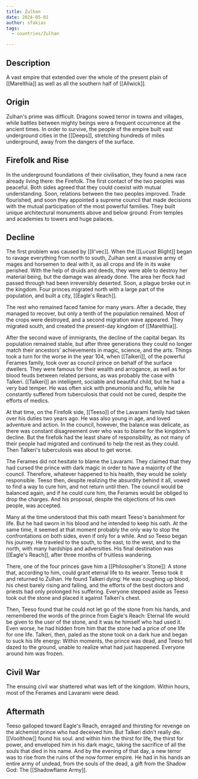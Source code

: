 ```yaml
---
title: Zulhan
date: 2024-05-01
author: sfakias
tags:
  - countries/Zulhan

---
```


## Description

A vast empire that extended over the whole of the present plain of [[Marelthia]] as well as all the southern half of [[Allwick]].

## Origin

Zulhan's prime was difficult. Dragons sowed terror in towns and villages, while battles between mighty beings were a frequent occurrence at the ancient times. In order to survive, the people of the empire built vast underground cities in the [[Deeps]], stretching hundreds of miles underground, away from the dangers of the surface.

## Firefolk and Rise

In the underground foundations of their civilisation, they found a new race already living there: the Firefolk. The first contact of the two peoples was peaceful. Both sides agreed that they could coexist with mutual understanding. Soon, relations between the two peoples improved. Trade flourished, and soon they appointed a supreme council that made decisions with the mutual participation of the most powerful families. They built unique architectural monuments above and below ground: From temples and academies to towers and huge palaces.

## Decline

The first problem was caused by [[Il'vec]]. When the [[Lucust Blight]] began to ravage everything from north to south, Zulhan sent a massive army of mages and horsemen to deal with it, as all crops and life in its wake perished. With the help of druids and deeds, they were able to destroy her material being, but the damage was already done. The area her flock had passed through had been irreversibly deserted. Soon, a plague broke out in the kingdom. Four princes migrated north with a large part of the population, and built a city, [[Eagle's Reach]].

The rest who remained faced famine for many years. After a decade, they managed to recover, but only a tenth of the population remained. Most of the crops were destroyed, and a second migration wave appeared. They migrated south, and created the present-day kingdom of [[Marelthia]].

After the second wave of immigrants, the decline of the capital began. Its population remained stable, but after three generations they could no longer match their ancestors' achievements in magic, science, and the arts. Things took a turn for the worse in the year 104, when [[Talkeri]], of the powerful Ferames family, took over as council prince on behalf of the surface dwellers. They were famous for their wealth and arrogance, as well as for blood feuds between related persons, as was probably the case with Talkeri. [[Talkeri]] an intelligent, sociable and beautiful child, but he had a very bad temper. He was often sick with pneumonia and flu, while he constantly suffered from tuberculosis that could not be cured, despite the efforts of medics.

At that time, on the Firefolk side, [[Teeso]] of the Lavarami family had taken over his duties two years ago. He was also young in age, and loved adventure and action. In the council, however, the balance was delicate, as there was constant disagreement over who was to blame for the kingdom's decline. But the firefolk had the least share of responsibility, as not many of their people had migrated and continued to help the rest as they could. Then Talkeri's tuberculosis was about to get worse.

The Ferames did not hesitate to blame the Lavarami. They claimed that they had cursed the prince with dark magic in order to have a majority of the council. Therefore, whatever happened to his health, they would be solely responsible. Teeso then, despite realizing the absurdity behind it all, vowed to find a way to cure him, and not return until then. The council would be balanced again, and if he could cure him, the Ferames would be obliged to drop the charges. And his proposal, despite the objections of his own people, was accepted.

Many at the time understood that this oath meant Teeso's banishment for life. But he had sworn in his blood and he intended to keep his oath. At the same time, it seemed at that moment probably the only way to stop the confrontations on both sides, even if only for a while. And so Teeso began his journey. He traveled to the south, to the east, to the west, and to the north, with many hardships and adversities. His final destination was [[Eagle's Reach]], after three months of fruitless wandering.

There, one of the four princes gave him a [[Philosopher's Stone]]: A stone that, according to him, could grant eternal life to its wearer. Teeso took it and returned to Zulhan. He found Talkeri dying: He was coughing up blood, his chest barely rising and falling, and the efforts of the best doctors and priests had only prolonged his suffering. Everyone stepped aside as Teeso took out the stone and placed it against Talkeri's chest.

Then, Teeso found that he could not let go of the stone from his hands, and remembered the words of the prince from Eagle's Reach: Eternal life would be given to the user of the stone, and it was he himself who had used it. Even worse, he had hidden from him that the stone had a price of one life for one life. Talkeri, then, paled as the stone took on a dark hue and began to suck his life energy: Within moments, the prince was dead, and Teeso fell dazed to the ground, unable to realize what had just happened. Everyone around him was frozen.

## Civil War

The ensuing civil war shattered what was left of the kingdom. Within hours, most of the Ferames and Lavarami were dead.

## Aftermath

Teeso galloped toward Eagle's Reach, enraged and thirsting for revenge on the alchemist prince who had deceived him. But Talkeri didn't really die.[[Voolthow]] found his soul. and within him the thirst for life, the thirst for power, and enveloped him in his dark magic, taking the sacrifice of all the souls that died in his name. And by the evening of that day, a new terror was to rise from the ruins of the now former empire. He had in his hands an entire army of undead, from the souls of the dead, a gift from the Shadow God: The [[Shadowflame Army]].